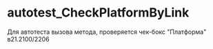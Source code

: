 # autotest_CheckPlatformByLink
Для автотеста вызова метода, проверяется чек-бокс "Платформа"
в21.2100/2206
